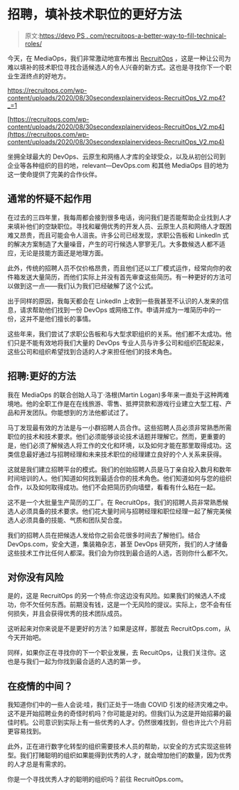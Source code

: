 # 招聘，填补技术职位的更好方法

> 原文:[https://devo PS . com/recruitops-a-better-way-to-fill-technical-roles/](https://devops.com/recruitops-a-better-way-to-fill-technical-roles/)

今天，在 MediaOps，我们非常激动地宣布推出 [RecruitOps](https://recruitops.com) ，这是一种让公司为难以填补的技术职位寻找合适候选人的令人兴奋的新方式。这也是寻找你下一个职业生涯终点的好地方。

 <https://recruitops.com/wp-content/uploads/2020/08/30secondexplainervideos-RecruitOps_V2.mp4?_=1>

[https://recruitops.com/wp-content/uploads/2020/08/30secondexplainervideos-RecruitOps_V2.mp4](https://recruitops.com/wp-content/uploads/2020/08/30secondexplainervideos-RecruitOps_V2.mp4)

坐拥全球最大的 DevOps、云原生和网络人才库的全球受众，以及从初创公司到企业等各种组织的目的地，relevant—DevOps.com 和其他 MediaOps 目的地为这一使命提供了完美的合作伙伴。

## 通常的怀疑不起作用

在过去的三四年里，我每周都会接到很多电话，询问我们是否能帮助企业找到人才来填补他们的空缺职位。寻找和雇佣优秀的开发人员、云原生人员和网络人才既困难又昂贵，而且可能会令人沮丧。许多公司已经发现，求职公告板和 LinkedIn 式的解决方案制造了大量噪音，产生的可行候选人寥寥无几。大多数候选人都不适应，无论是技能方面还是地理方面。

此外，传统的招聘人员不仅价格昂贵，而且他们还以工厂模式运作，经常向你的收件箱发送大量简历，而他们实际上并没有首先审查这些简历。有一种更好的方法可以做到这一点——我们认为我们已经破解了这个公式。

出于同样的原因，我每天都会在 LinkedIn 上收到一些我甚至不认识的人发来的信息，请求帮助他们找到一份 DevOps 或网络工作。申请并成为一堆简历中的一份，这并不是他们擅长的事情。

这些年来，我们尝试了求职公告板和与大型求职组织的关系。他们都不太成功。他们只是不能有效地将我们大量的 DevOps 专业人员与许多公司和组织匹配起来，这些公司和组织希望找到合适的人才来担任他们的技术角色。

## 招聘:更好的方法

我在 MediaOps 的联合创始人马丁·洛根(Martin Logan)多年来一直处于这种两难境地。他的全职工作是在在线旅游、零售、抵押贷款和游戏行业建立大型工程、产品和开发团队。你能想到的方法他都试过了。

马丁发现最有效的方法是与一小群招聘人员合作。这些招聘人员必须非常熟悉所需职位的技术和技术要求。他们必须能够谈论技术话题并理解它。然而，更重要的是，他们必须了解候选人将工作的文化和环境，以及如何才能在那里取得成功。这类信息最好通过与招聘经理和未来技术职位的经理建立良好的个人关系来获得。

这就是我们建立招聘平台的模式。我们的创始招聘人员是马丁亲自投入数月和数年时间培训的人。他们知道如何找到最适合你的技术角色。他们知道如何与您的组织合作，以及如何取得成功。他们不会把简历扔向墙壁，看看有什么粘在一起。

这不是一个大批量生产简历的工厂。在 RecruitOps，我们的招聘人员非常熟悉候选人必须具备的技术要求。他们花大量时间与招聘经理和职位经理一起了解完美候选人必须具备的技能、气质和团队契合度。

我们的招聘人员在把候选人发给你之前会花很多时间去了解他们。结合 DevOps.com，安全大道，集装箱杂志，甚至 DevOps 研究所，我们的人才储备这些技术工作比任何人都深。我们会为你找到最合适的人选，否则你什么都不欠。

## 对你没有风险

是的，这是 RecruitOps 的另一个特点:你这边没有风险。如果我们的候选人不成功，你不欠任何东西。前期没有钱，这是一个无风险的提议。实际上，您不会有任何损失，并且会获得优秀的技术团队成员。

这听起来对你来说是不是更好的方法？如果是这样，那就去 RecruitOps.com，从今天开始吧。

同样，如果你正在寻找你的下一个职业发展，去 RecuitOps，让我们关注你。这也是与我们一起为你找到最合适的人选的第一步。

## 在疫情的中间？

我知道你们中的一些人会说:哇，我们正处于一场由 COVID 引发的经济灾难之中。这不是开始招聘业务的奇怪时机吗？你可能是对的。但我们认为这是开始招募的最佳时机。公司意识到实际上有一些优秀的人才。仍然很难找到，但也许比六个月前更容易找到。

此外，正在进行数字化转型的组织需要技术人员的帮助，以安全的方式实现这些转型。我们打赌聪明的组织如果能得到优秀的人才，就会增加他们的数量，因为优秀的人才总是有需求的。

你是一个寻找优秀人才的聪明的组织吗？前往 RecruitOps.com。